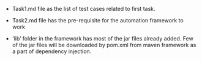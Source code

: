 -   Task1.md file as the list of test cases related to first task.

-   Task2.md file has the pre-requisite for the automation framework to work

-   ‘lib’ folder in the framework has most of the jar files already added. Few
    of the jar files will be downloaded by pom.xml from maven framework as a
    part of dependency injection.
